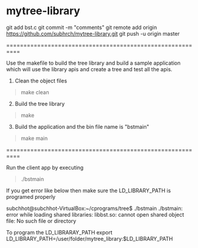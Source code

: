 # mytree-library

git add bst.c
git commit -m "comments"
git remote add origin https://github.com/subhrch/mytree-library.git
git push -u origin master

==========================================================

Use the makefile to build the tree library and build a sample application which will use 
the library apis and create a tree and test all the apis.

1. Clean the object files
> make clean

2. Build the tree library
>make 

3. Build the application and the bin file name is "bstmain"
> make main

==========================================================

Run the client app by executing
> ./bstmain

If you get error like below then make sure the LD_LIBRARY_PATH is programed properly

subchhot@subchhot-VirtualBox:~/cprograms/tree$ ./bstmain
./bstmain: error while loading shared libraries: libbst.so: cannot open shared object file: No such file or directory

To program the LD_LIBRARAY_PATH
export LD_LIBRARY_PATH=/user/folder/mytree_library:$LD_LIBRARY_PATH


